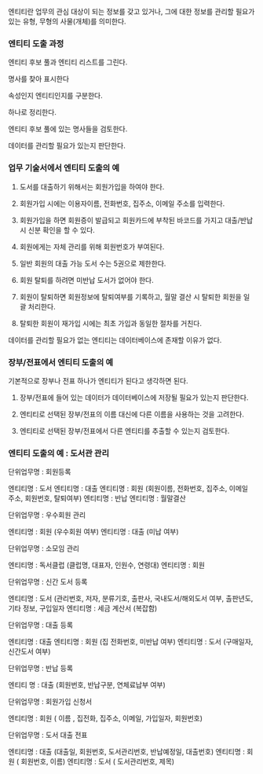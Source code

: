 
엔티티란 업무의 관심 대상이 되는 정보를 갖고 있거나, 그에 대한 정보를 관리할 필요가 있는 유형, 무형의 사물(개체)를 의미한다.

### 엔티티 도출 과정

엔티티 후보 풀과 엔티티 리스트를 그린다.

명사를 찾아 표시한다

속성인지 엔티티인지를 구분한다.

하나로 정리한다.

엔티티 후보 풀에 있는 명사들을 검토한다.

데이터를 관리할 필요가 있는지 판단한다.

### 업무 기술서에서 엔티티 도출의 예

1. 도서를 대출하기 위해서는 회원가입을 하여야 한다.

2. 회원가입 시에는 이용자이름, 전화번호, 집주소, 이메일 주소를 입력한다.

3. 회원가입을 하면 회원증이 발급되고 회원카드에 부착된 바코드를 가지고 대출/반납 시 신분 확인을 할 수 있다.

4. 회원에게는 자체 관리를 위해 회원번호가 부여된다.

5. 일반 회원의 대출 가능 도서 수는 5권으로 제한한다.

6. 회원 탈퇴를 하려면 미반납 도서가 없어야 한다.

7. 회원이 탈퇴하면 회원정보에 탈퇴여부를 기록하고, 월말 결산 시 탈퇴한 회원을 일괄 처리한다.

8. 탈퇴한 회원이 재가입 시에는 최초 가입과 동일한 절차를 거친다.

데이터를 관리할 필요가 없는 엔티티는 데이터베이스에 존재할 이유가 없다.


### 장부/전표에서 엔티티 도출의 예

기본적으로 장부나 전표 하나가 엔티티가 된다고 생각하면 된다.

1. 장부/전표에 들어 있는 데이터가 데이터베이스에 저장될 필요가 있는지 판단한다.

2. 엔티티로 선택된 장부/전표의 이름 대신에 다른 이름을 사용하는 것을 고려한다.

3. 엔티티로 선택된 장부/전표에서 다른 엔티티를 추출할 수 있는지 검토한다.



### 엔티티 도출의 예 : 도서관 관리

단위업무명 : 회원등록

엔티티명 : 도서
엔티티명 : 대출
엔티티명 : 회원 (회원이름, 전화번호, 집주소, 이메일 주소, 회원번호, 탈퇴여부)
엔티티명 : 반납
엔티티명 : 월말결산

단위업무명 : 우수회원 관리

엔티티명 : 회원 (우수회원 여부)
엔티티명 : 대출 (미납 여부)

단위업무명 : 소모임 관리

엔티티명 : 독서클럽 (클럽명, 대표자, 인원수, 연령대)
엔티티명 : 회원

단위업무명 : 신간 도서 등록

엔티티명 : 도서 (관리번호, 저자, 분류기호, 출판사, 국내도서/해외도서 여부, 출판년도, 기타 정보, 구입일자
엔티티명 : 세금 계산서 (복잡함)

단위업무명 : 대출 등록

엔티티명 : 대출
엔티티명 : 회원 (집 전화번호, 미반납 여부)
엔티티명 : 도서 (구매일자, 신간도서 여부)

단위업무명 : 반납 등록

엔티티 명 : 대출 (회원번호, 반납구분, 연체료납부 여부)

단위업무명 : 회원가입 신청서

엔티티명 : 회원 ( 이름 , 집전화, 집주소, 이메일, 가입일자, 회원번호)

단위업무명 : 도서 대출 전표

엔티티명 : 대출 (대출일, 회원번호, 도서관리번호, 반납예정일, 대출번호)
엔티티명 : 회원 ( 회원번호, 이름)
엔티티명 : 도서 ( 도서관리번호, 제목)

